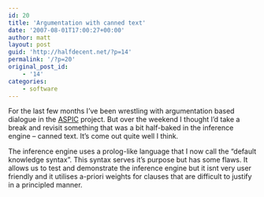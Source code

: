 ```yaml
---
id: 20
title: 'Argumentation with canned text'
date: '2007-08-01T17:00:27+00:00'
author: matt
layout: post
guid: 'http://halfdecent.net/?p=14'
permalink: '/?p=20'
original_post_id:
    - '14'
categories:
    - software
---
```


For the last few months I’ve been wrestling with argumentation based dialogue in the [ASPIC](http://www.argumentation.org) project. But over the weekend I thought I’d take a break and revisit something that was a bit half-baked in the inference engine – canned text. It’s come out quite well I think.

The inference engine uses a prolog-like language that I now call the “default knowledge syntax”. This syntax serves it’s purpose but has some flaws. It allows us to test and demonstrate the inference engine but it isnt very user friendly and it utilises a-priori weights for clauses that are difficult to justify in a principled manner.